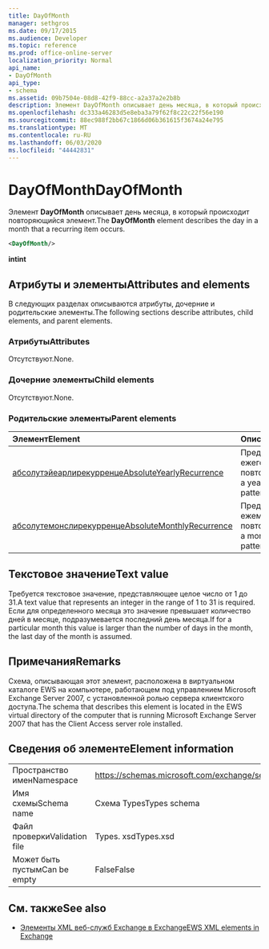 ```yaml
---
title: DayOfMonth
manager: sethgros
ms.date: 09/17/2015
ms.audience: Developer
ms.topic: reference
ms.prod: office-online-server
localization_priority: Normal
api_name:
- DayOfMonth
api_type:
- schema
ms.assetid: 09b7504e-08d8-42f9-88cc-a2a37a2e2b8b
description: Элемент DayOfMonth описывает день месяца, в который происходит повторяющийся элемент.
ms.openlocfilehash: dc333a46283d5e8eba3a79f62f8c22c22f56e190
ms.sourcegitcommit: 88ec988f2bb67c1866d06b361615f3674a24e795
ms.translationtype: MT
ms.contentlocale: ru-RU
ms.lasthandoff: 06/03/2020
ms.locfileid: "44442831"
---
```

# <a name="dayofmonth"></a><span data-ttu-id="83dd2-103">DayOfMonth</span><span class="sxs-lookup"><span data-stu-id="83dd2-103">DayOfMonth</span></span>

<span data-ttu-id="83dd2-104">Элемент **DayOfMonth** описывает день месяца, в который происходит повторяющийся элемент.</span><span class="sxs-lookup"><span data-stu-id="83dd2-104">The **DayOfMonth** element describes the day in a month that a recurring item occurs.</span></span> 
  
```xml
<DayOfMonth/>
```

<span data-ttu-id="83dd2-105">**int**</span><span class="sxs-lookup"><span data-stu-id="83dd2-105">**int**</span></span>

## <a name="attributes-and-elements"></a><span data-ttu-id="83dd2-106">Атрибуты и элементы</span><span class="sxs-lookup"><span data-stu-id="83dd2-106">Attributes and elements</span></span>

<span data-ttu-id="83dd2-107">В следующих разделах описываются атрибуты, дочерние и родительские элементы.</span><span class="sxs-lookup"><span data-stu-id="83dd2-107">The following sections describe attributes, child elements, and parent elements.</span></span>
  
### <a name="attributes"></a><span data-ttu-id="83dd2-108">Атрибуты</span><span class="sxs-lookup"><span data-stu-id="83dd2-108">Attributes</span></span>

<span data-ttu-id="83dd2-109">Отсутствуют.</span><span class="sxs-lookup"><span data-stu-id="83dd2-109">None.</span></span>
  
### <a name="child-elements"></a><span data-ttu-id="83dd2-110">Дочерние элементы</span><span class="sxs-lookup"><span data-stu-id="83dd2-110">Child elements</span></span>

<span data-ttu-id="83dd2-111">Отсутствуют.</span><span class="sxs-lookup"><span data-stu-id="83dd2-111">None.</span></span>
  
### <a name="parent-elements"></a><span data-ttu-id="83dd2-112">Родительские элементы</span><span class="sxs-lookup"><span data-stu-id="83dd2-112">Parent elements</span></span>

|<span data-ttu-id="83dd2-113">**Элемент**</span><span class="sxs-lookup"><span data-stu-id="83dd2-113">**Element**</span></span>|<span data-ttu-id="83dd2-114">**Описание**</span><span class="sxs-lookup"><span data-stu-id="83dd2-114">**Description**</span></span>|
|:-----|:-----|
|[<span data-ttu-id="83dd2-115">абсолутэйеарлирекурренце</span><span class="sxs-lookup"><span data-stu-id="83dd2-115">AbsoluteYearlyRecurrence</span></span>](absoluteyearlyrecurrence.md) <br/> |<span data-ttu-id="83dd2-116">Представляет шаблон ежегодного повторения.</span><span class="sxs-lookup"><span data-stu-id="83dd2-116">Represents a yearly recurrence pattern.</span></span>  <br/> |
|[<span data-ttu-id="83dd2-117">абсолутемонслирекурренце</span><span class="sxs-lookup"><span data-stu-id="83dd2-117">AbsoluteMonthlyRecurrence</span></span>](absolutemonthlyrecurrence.md) <br/> |<span data-ttu-id="83dd2-118">Представляет ежемесячный шаблон повторения.</span><span class="sxs-lookup"><span data-stu-id="83dd2-118">Represents a monthly recurrence pattern.</span></span>  <br/> |
   
## <a name="text-value"></a><span data-ttu-id="83dd2-119">Текстовое значение</span><span class="sxs-lookup"><span data-stu-id="83dd2-119">Text value</span></span>

<span data-ttu-id="83dd2-120">Требуется текстовое значение, представляющее целое число от 1 до 31.</span><span class="sxs-lookup"><span data-stu-id="83dd2-120">A text value that represents an integer in the range of 1 to 31 is required.</span></span> <span data-ttu-id="83dd2-121">Если для определенного месяца это значение превышает количество дней в месяце, подразумевается последний день месяца.</span><span class="sxs-lookup"><span data-stu-id="83dd2-121">If for a particular month this value is larger than the number of days in the month, the last day of the month is assumed.</span></span>
  
## <a name="remarks"></a><span data-ttu-id="83dd2-122">Примечания</span><span class="sxs-lookup"><span data-stu-id="83dd2-122">Remarks</span></span>

<span data-ttu-id="83dd2-123">Схема, описывающая этот элемент, расположена в виртуальном каталоге EWS на компьютере, работающем под управлением Microsoft Exchange Server 2007, с установленной ролью сервера клиентского доступа.</span><span class="sxs-lookup"><span data-stu-id="83dd2-123">The schema that describes this element is located in the EWS virtual directory of the computer that is running Microsoft Exchange Server 2007 that has the Client Access server role installed.</span></span>
  
## <a name="element-information"></a><span data-ttu-id="83dd2-124">Сведения об элементе</span><span class="sxs-lookup"><span data-stu-id="83dd2-124">Element information</span></span>

|||
|:-----|:-----|
|<span data-ttu-id="83dd2-125">Пространство имен</span><span class="sxs-lookup"><span data-stu-id="83dd2-125">Namespace</span></span>  <br/> |https://schemas.microsoft.com/exchange/services/2006/types  <br/> |
|<span data-ttu-id="83dd2-126">Имя схемы</span><span class="sxs-lookup"><span data-stu-id="83dd2-126">Schema name</span></span>  <br/> |<span data-ttu-id="83dd2-127">Схема Types</span><span class="sxs-lookup"><span data-stu-id="83dd2-127">Types schema</span></span>  <br/> |
|<span data-ttu-id="83dd2-128">Файл проверки</span><span class="sxs-lookup"><span data-stu-id="83dd2-128">Validation file</span></span>  <br/> |<span data-ttu-id="83dd2-129">Types. xsd</span><span class="sxs-lookup"><span data-stu-id="83dd2-129">Types.xsd</span></span>  <br/> |
|<span data-ttu-id="83dd2-130">Может быть пустым</span><span class="sxs-lookup"><span data-stu-id="83dd2-130">Can be empty</span></span>  <br/> |<span data-ttu-id="83dd2-131">False</span><span class="sxs-lookup"><span data-stu-id="83dd2-131">False</span></span>  <br/> |
   
## <a name="see-also"></a><span data-ttu-id="83dd2-132">См. также</span><span class="sxs-lookup"><span data-stu-id="83dd2-132">See also</span></span>

- [<span data-ttu-id="83dd2-133">Элементы XML веб-служб Exchange в Exchange</span><span class="sxs-lookup"><span data-stu-id="83dd2-133">EWS XML elements in Exchange</span></span>](ews-xml-elements-in-exchange.md)

